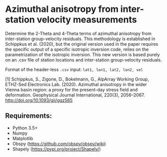 # Azimuthal anisotropy from inter-station velocity measurements

Determine the 2-Theta and 4-Theta terms of azimuthal anisotropy from inter-station group-velocity residuals. This methodology is established in Schippkus et al. (2020), but the original version used in the paper requires the specific output of a specific isotropic inversion code, relies on the parametrization of the isotropic inversion. This new version is based purely on an .csv file of station locations and inter-station group-velocity residuals.

Format of the header-less `.csv` input: `lat1, lon1, lat2, lon2, vel`

[1] Schippkus, S., Zigone, D., Bokelmann, G., AlpArray Working Group, ETHZ-Sed Electronics Lab. (2020). Azimuthal anisotropy in the wider Vienna basin region: a proxy for the present-day stress field and deformation. Geophysical Journal International, 220(3), 2056–2067. http://doi.org/10.1093/gji/ggz565

## Requirements:

- Python 3.5+
- Numpy
- Matplotlib
- Obspy (https://github.com/obspy/obspy/wiki)
- Shapely (https://pypi.org/project/Shapely/)